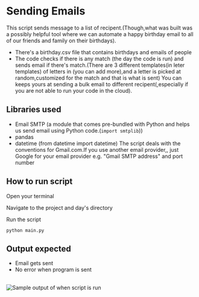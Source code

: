 # Sending Emails

 This script sends message to a list of recipent.(Though,what was built was a possibly helpful tool where we can automate a happy birthday email to all of our friends and family on their birthdays).
 - There's a birthday.csv file that contains birthdays  and emails of people
 - The code checks if there is any match (the day the code is run) and sends email if there's match.(There are 3 different templates(in leter templates) of letters in (you can add more),and a letter is picked at random,customized for the match and that is what is sent)
You can keeps yours at sending a bulk email to different recipent(,especially if you are not able to run your code in the cloud). 
 ## Libraries used
 - Email SMTP  (a module that comes pre-bundled with Python and  helps us send email using Python code.(`import smtplib`))
 - pandas
 - datetime (from datetime import datetime)
The script deals with the conventions for Gmail.com.If you use another email provider,, just Google for your email provider e.g. "Gmail SMTP address" and port number

## How to run script
Open your terminal

Navigate to the project and day's directory

Run the script

`python main.py`

## Output expected
- Email gets sent
- No error when program is sent

<br><img src="https://github.com/ima-eky/100-days-of-code-course/blob/main/img/send_email.png" title="Sample output of when script is run"/>



